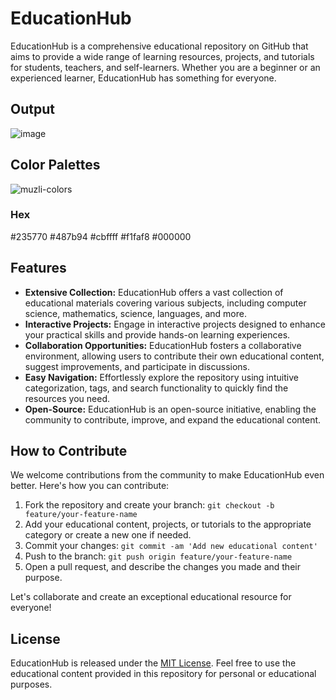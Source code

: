 # EducationHub

EducationHub is a comprehensive educational repository on GitHub that aims to provide a wide range of learning resources, projects, and tutorials for students, teachers, and self-learners. Whether you are a beginner or an experienced learner, EducationHub has something for everyone.
## Output
![image](https://github.com/ahkamboh/EducationHub/assets/123060177/49754435-258d-4d2f-9c23-edf03d7e1015)
## Color Palettes
![muzli-colors](https://github.com/ahkamboh/EducationHub/assets/123060177/7f5ef3f4-a8b2-4ad8-bece-a4d2ef1db3f5)
### Hex
#235770
#487b94
#cbffff
#f1faf8
#000000
## Features

- **Extensive Collection:** EducationHub offers a vast collection of educational materials covering various subjects, including computer science, mathematics, science, languages, and more.
- **Interactive Projects:** Engage in interactive projects designed to enhance your practical skills and provide hands-on learning experiences.
- **Collaboration Opportunities:** EducationHub fosters a collaborative environment, allowing users to contribute their own educational content, suggest improvements, and participate in discussions.
- **Easy Navigation:** Effortlessly explore the repository using intuitive categorization, tags, and search functionality to quickly find the resources you need.
- **Open-Source:** EducationHub is an open-source initiative, enabling the community to contribute, improve, and expand the educational content.

## How to Contribute

We welcome contributions from the community to make EducationHub even better. Here's how you can contribute:

1. Fork the repository and create your branch: `git checkout -b feature/your-feature-name`
2. Add your educational content, projects, or tutorials to the appropriate category or create a new one if needed.
3. Commit your changes: `git commit -am 'Add new educational content'`
4. Push to the branch: `git push origin feature/your-feature-name`
5. Open a pull request, and describe the changes you made and their purpose.

Let's collaborate and create an exceptional educational resource for everyone!

## License

EducationHub is released under the [MIT License](LICENSE). Feel free to use the educational content provided in this repository for personal or educational purposes.

